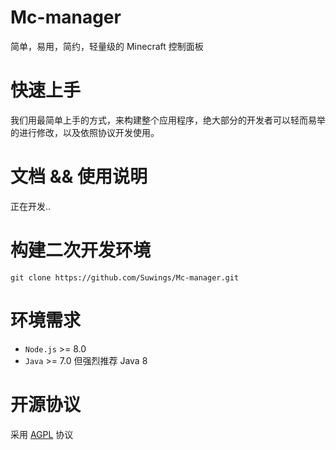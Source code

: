 # Mc-manager
简单，易用，简约，轻量级的 Minecraft 控制面板


# 快速上手
我们用最简单上手的方式，来构建整个应用程序，绝大部分的开发者可以轻而易举的进行修改，以及依照协议开发使用。


# 文档 && 使用说明
正在开发..


# 构建二次开发环境
```
git clone https://github.com/Suwings/Mc-manager.git
```


# 环境需求
- `Node.js` >= 8.0
- `Java`    >= 7.0 但强烈推荐 Java 8


# 开源协议
采用 [AGPL](./LICENSE "AGPL") 协议

